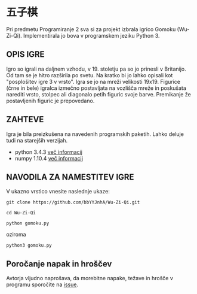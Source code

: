 # 五子棋
Pri predmetu Programiranje 2 sva si za projekt izbrala igrico Gomoku (Wu-Zi-Qi). Implementirala jo bova v programskem jeziku Python 3.

## OPIS IGRE
Igro so igrali na daljnem vzhodu, v 19. stoletju pa so jo prinesli v Britanijo. Od tam se je hitro razširila po svetu. Na kratko bi jo lahko opisali kot "posplošitev igre 3 v vrsto". Igra se jo na mreži velikosti 19x19. Figurice (črne in bele) igralca izmečno postavljata na vozlišča mreže in poskušata narediti vrsto, stolpec ali diagonalo petih figuric svoje barve. Premikanje že postavljenih figuric je prepovedano.

## ZAHTEVE
Igra je bila preizkušena na navedenih programskih paketih. Lahko deluje tudi na starejših verzijah.
* python 3.4.3 [več informacij](https://www.python.org/)
* numpy 1.10.4 [več informacij](http://www.numpy.org/)

## NAVODILA ZA NAMESTITEV IGRE


V ukazno vrstico vnesite naslednje ukaze:

```
git clone https://github.com/bbYYJnhA/Wu-Zi-Qi.git
```

```
cd Wu-Zi-Qi
```

```
python gomoku.py
```

oziroma

```
python3 gomoku.py
```

## Poročanje napak in hroščev
Avtorja vljudno naprošava, da morebitne napake, težave in hrošče v programu sporočite na [issue](https://github.com/bbYYJnhA/Wu-Zi-Qi/issues).
